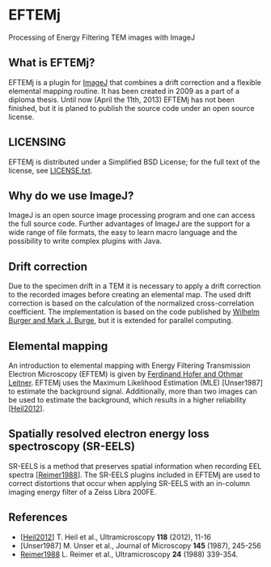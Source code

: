 # EFTEMj

Processing of Energy Filtering TEM images with ImageJ

## What is EFTEMj?

EFTEMj is a plugin for [ImageJ][ij] that combines a drift correction and a flexible elemental mapping routine. It has been created in 2009 as a part of a diploma thesis. Until now (April the 11th, 2013) EFTEMj has not been finished, but it is planed to publish the source code under an open source license.

## LICENSING

EFTEMj is distributed under a Simplified BSD License; for the full text of the license, see [LICENSE.txt](https://github.com/EFTEMj/EFTEMj/blob/master/LICENSE.txt).

## Why do we use ImageJ?

ImageJ is an open source image processing program and one can access the full source code. Further advantages of ImageJ are the support for a wide range of file formats, the easy to learn macro language and the possibility to write complex plugins with Java.

## Drift correction

Due to the specimen drift in a TEM it is necessary to apply a drift correction to the recorded images before creating an elemental map. The used drift correction is based on the calculation of the normalized cross-correlation coefficient. The implementation is based on the code published by [Wilhelm Burger and Mark J. Burge][1], but it is extended for parallel computing.

## Elemental mapping

An introduction to elemental mapping with Energy Filtering Transmission Electron Microscopy (EFTEM) is given by [Ferdinand Hofer and Othmar Leitner][2]. EFTEMj uses the Maximum Likelihood Estimation (MLE) [Unser1987] to estimate the background signal. Additionally, more than two images can be used to estimate the background, which results in a higher reliability [[Heil2012]].

## Spatially resolved electron energy loss spectroscopy (SR-EELS)

SR-EELS is a method that preserves spatial information when recording EEL spectra [[Reimer1988]]. The SR-EELS plugins included in EFTEMj are used to correct distortions that occur when applying SR-EELS with an in-column imaging energy filter of a Zeiss Libra 200FE.

## References

- [[Heil2012]] T. Heil et al., Ultramicroscopy **118** (2012), 11-16
- [Unser1987] M. Unser et al., Journal of Microscopy **145** (1987), 245-256
- [Reimer1988] L. Reimer et al., Ultramicroscopy **24** (1988) 339-354.

[ij]: http://rsbweb.nih.gov/ij/
[1]: http://www.imagingbook.com/
[2]: http://www.electroiq.com/articles/sst/print/volume-43/issue-3/features/metrology-test/metrology-eftem-provides-elemental-mapping-at-nanometer-resolution.html
[Heil2012]: http://dx.doi.org/10.1016/j.ultramic.2012.04.009
[Reimer1988]: http://dx.doi.org/10.1016/0304-3991%2888%2990126-X 
